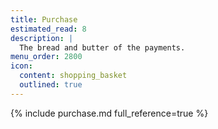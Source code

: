 ```yaml
---
title: Purchase
estimated_read: 8
description: |
  The bread and butter of the payments.
menu_order: 2800
icon:
  content: shopping_basket
  outlined: true
---
```


{% include purchase.md full_reference=true %}

